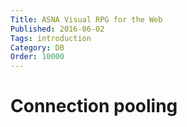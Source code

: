 ```yaml
---
Title: ASNA Visual RPG for the Web
Published: 2016-06-02
Tags: introduction
Category: DB
Order: 10000
---
```



# Connection pooling
